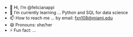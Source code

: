 - 👋 Hi, I’m @felicianappi
- 🌱 I’m currently learning ... Python and SQL for data science
- 📫 How to reach me ... by email: fxn108@miami.edu
- 😄 Pronouns: she/her
- ⚡ Fun fact: ...

<!---
felicianappi/felicianappi is a ✨ special ✨ repository because its `README.md` (this file) appears on your GitHub profile.
You can click the Preview link to take a look at your changes.
--->
